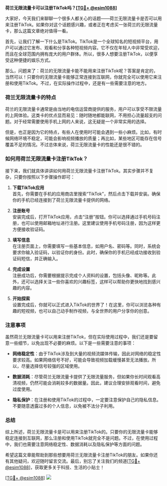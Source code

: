 **荷兰无限流量卡可以注册TikTok吗？[[TG💪+ @esim1088](https://t.me/s/esim1088)]**

大家好，今天我们来聊聊一个很多人都关心的话题——荷兰无限流量卡是否可以用来注册TikTok。如果你对这个话题感兴趣，或者正在考虑买一张荷兰的无限流量卡，那么这篇文章绝对值得一看。

首先，让我们了解一下什么是TikTok。TikTok是一个全球知名的短视频平台，用户可以通过它发布、观看和分享各种短视频内容。它不仅在年轻人中非常受欢迎，而且在全球范围内拥有庞大的用户群体。所以，很多人想要注册TikTok，以便享受这种便捷的娱乐方式。

那么，问题来了：荷兰的无限流量卡能不能用来注册TikTok呢？答案是肯定的，当然可以！只要你的无限流量卡能够正常连接到互联网，你就完全可以使用它来注册和使用TikTok。不过，在实际操作过程中，还是有一些需要注意的地方。

### 荷兰无限流量卡的特点

荷兰的无限流量卡通常是由当地的电信运营商提供的服务，用户可以享受不限流量的上网体验。这类卡的优点显而易见：随时随地都能联网，不用担心流量超支的问题。对于经常需要使用手机上网的人来说，这无疑是一个非常实用的选择。

但是，也正是因为它的特点，有些人在使用时可能会遇到一些小麻烦。比如，有时候网络环境不稳定，可能会影响视频播放的质量；再比如，某些地区可能存在信号覆盖不足的情况。不过总体来说，荷兰无限流量卡的性能还是很不错的。

### 如何用荷兰无限流量卡注册TikTok？

接下来，我们就具体讲讲如何用荷兰无限流量卡注册TikTok。其实步骤并不复杂，只要你按照以下步骤操作即可：

1. **下载TikTok应用**  
   首先，你需要在手机的应用商店里搜索“TikTok”，然后点击下载并安装。确保你的手机已经连接到了荷兰无限流量卡提供的网络。

2. **注册账号**  
   安装完成后，打开TikTok应用，点击“注册”按钮。你可以选择通过手机号码注册，也可以使用邮箱地址进行注册。这里建议使用手机号码注册，因为这样更方便接收验证码。

3. **填写信息**  
   在注册页面上，你需要填写一些基本信息，如用户名、密码等。同时，系统会要求你输入验证码，以验证你的身份。此时，确保你的手机已经成功接收到验证码短信，并正确输入。

4. **完成设置**  
   注册成功后，你需要根据提示完成个人资料的设置，包括头像、昵称等。此外，还可以选择关注一些你喜欢的兴趣标签，这样可以帮助你更快地找到感兴趣的内容。

5. **开始探索**  
   设置完成后，你就可以正式进入TikTok的世界了！在这里，你可以浏览各种有趣的短视频，也可以自己动手制作视频，与全世界的用户分享你的创意。

### 注意事项

虽然荷兰无限流量卡可以用来注册TikTok，但在实际使用过程中，我们还是要留意一些细节，以免出现不必要的麻烦。以下是一些需要注意的事项：

- **网络稳定性**：由于TikTok涉及到大量的视频流媒体传输，因此对网络的稳定性要求较高。如果网络信号不好，可能会导致视频加载缓慢甚至无法播放。所以，尽量选择信号较强的区域使用。

- **数据消耗**：尽管荷兰无限流量卡提供了无限流量服务，但如果你长时间观看高清视频，仍然可能会消耗较多的数据量。因此，建议合理安排观看时间，避免过度使用。

- **隐私保护**：在注册和使用TikTok的过程中，一定要注意保护自己的隐私信息。不要随意透露过多的个人信息，以免被不法分子利用。

### 总结

综上所述，荷兰无限流量卡是可以用来注册TikTok的。只要你的无限流量卡能够稳定连接到互联网，那么注册和使用TikTok就完全不是问题。不过，在使用过程中，我们也需要注意网络稳定性、数据消耗以及隐私保护等方面的问题。

希望这篇文章能帮助到那些想要用荷兰无限流量卡注册TikTok的朋友。如果你还有其他疑问，欢迎随时留言交流。最后，别忘了关注我们的频道[[TG💪+ @esim1088](https://t.me/s/esim1088)]，获取更多关于科技、生活的小贴士！

[[TG💪+ @esim1088](https://t.me/s/esim1088)] ![](https://i.postimg.cc/4NQfJmqS/Snipaste-2025-05-13-00-14-12.png)